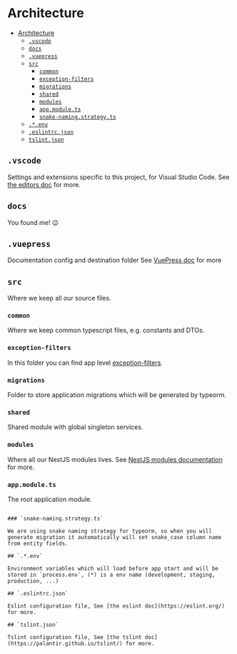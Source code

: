 # Architecture

- [Architecture](#architecture)
  - [`.vscode`](#vscode)
  - [`docs`](#docs)
  - [`.vuepress`](#vuepress)
  - [`src`](#src)
    - [`common`](#common)
    - [`exception-filters`](#exception-filters)
    - [`migrations`](#migrations)
    - [`shared`](#shared)
    - [`modules`](#modules)
    - [`app.module.ts`](#appmodulets)
    - [`snake-naming.strategy.ts`](#snake-namingstrategyts)
  - [`.*.env`](#env)
  - [`.eslintrc.json`](#eslintrcjson)
  - [`tslint.json`](#tslintjson)

## `.vscode`

Settings and extensions specific to this project, for Visual Studio Code. See [the editors doc](editors.md#visual-studio-code) for more.

## `docs`

You found me! :wink:

## `.vuepress`

Documentation config and destination folder See [VuePress doc](https://vuepress.vuejs.org) for more

## `src`

Where we keep all our source files.

### `common`

Where we keep common typescript files, e.g. constants and DTOs.

### `exception-filters`

In this folder you can find app level [exception-filters](https://docs.nestjs.com/exception-filters).

### `migrations`

Folder to store application migrations which will be generated by typeorm.

### `shared`

Shared module with global singleton services.

### `modules`

Where all our NestJS modules lives. See [NestJS modules documentation](https://docs.nestjs.com/modules) for more.

### `app.module.ts`

The root application module.
```

### `snake-naming.strategy.ts`

We are using snake naming strategy for typeorm, so when you will generate migration it automatically will set snake_case column name from entity fields.

## `.*.env`

Environment variables which will load before app start and will be stored in `process.env`, (*) is a env name (development, staging, production, ...)

## `.eslintrc.json`

Eslint configuration file, See [the eslint doc](https://eslint.org/) for more.

## `tslint.json`

Tslint configuration file, See [the tslint doc](https://palantir.github.io/tslint/) for more.
